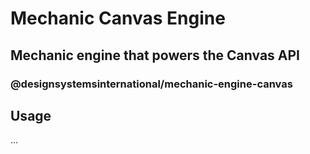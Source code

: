 # Mechanic Canvas Engine

## Mechanic engine that powers the Canvas API

### @designsystemsinternational/mechanic-engine-canvas

## Usage

...
